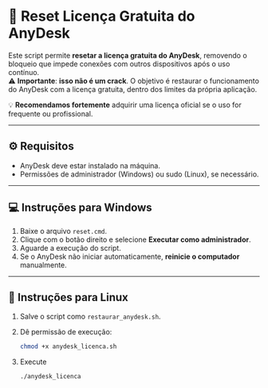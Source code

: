 # 🔄 Reset Licença Gratuita do AnyDesk

Este script permite **resetar a licença gratuita do AnyDesk**, removendo o bloqueio que impede conexões com outros dispositivos após o uso contínuo.  
⚠️ **Importante**: **isso não é um crack**. O objetivo é restaurar o funcionamento do AnyDesk com a licença gratuita, dentro dos limites da própria aplicação.

💡 **Recomendamos fortemente** adquirir uma licença oficial se o uso for frequente ou profissional.

---

## ⚙️ Requisitos

- AnyDesk deve estar instalado na máquina.
- Permissões de administrador (Windows) ou sudo (Linux), se necessário.

---

## 💻 Instruções para Windows

1. Baixe o arquivo `reset.cmd`.
2. Clique com o botão direito e selecione **Executar como administrador**.
3. Aguarde a execução do script.
4. Se o AnyDesk não iniciar automaticamente, **reinicie o computador** manualmente.

---

## 🐧 Instruções para Linux

1. Salve o script como `restaurar_anydesk.sh`.
2. Dê permissão de execução:

   ```bash
   chmod +x anydesk_licenca.sh

3. Execute
   ```bash
   ./anydesk_licenca
